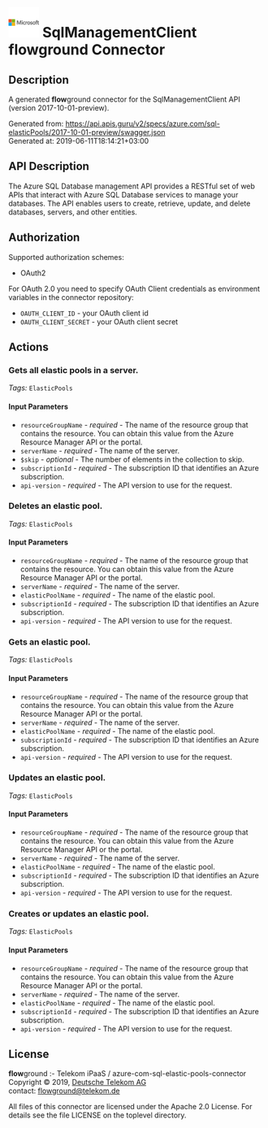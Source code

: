 # ![LOGO](logo.png) SqlManagementClient **flow**ground Connector

## Description

A generated **flow**ground connector for the SqlManagementClient API (version 2017-10-01-preview).

Generated from: https://api.apis.guru/v2/specs/azure.com/sql-elasticPools/2017-10-01-preview/swagger.json<br/>
Generated at: 2019-06-11T18:14:21+03:00

## API Description

The Azure SQL Database management API provides a RESTful set of web APIs that interact with Azure SQL Database services to manage your databases. The API enables users to create, retrieve, update, and delete databases, servers, and other entities.

## Authorization

Supported authorization schemes:
- OAuth2

For OAuth 2.0 you need to specify OAuth Client credentials as environment variables in the connector repository:
* `OAUTH_CLIENT_ID` - your OAuth client id
* `OAUTH_CLIENT_SECRET` - your OAuth client secret

## Actions

### Gets all elastic pools in a server.

*Tags:* `ElasticPools`

#### Input Parameters
* `resourceGroupName` - _required_ - The name of the resource group that contains the resource. You can obtain this value from the Azure Resource Manager API or the portal.
* `serverName` - _required_ - The name of the server.
* `$skip` - _optional_ - The number of elements in the collection to skip.
* `subscriptionId` - _required_ - The subscription ID that identifies an Azure subscription.
* `api-version` - _required_ - The API version to use for the request.

### Deletes an elastic pool.

*Tags:* `ElasticPools`

#### Input Parameters
* `resourceGroupName` - _required_ - The name of the resource group that contains the resource. You can obtain this value from the Azure Resource Manager API or the portal.
* `serverName` - _required_ - The name of the server.
* `elasticPoolName` - _required_ - The name of the elastic pool.
* `subscriptionId` - _required_ - The subscription ID that identifies an Azure subscription.
* `api-version` - _required_ - The API version to use for the request.

### Gets an elastic pool.

*Tags:* `ElasticPools`

#### Input Parameters
* `resourceGroupName` - _required_ - The name of the resource group that contains the resource. You can obtain this value from the Azure Resource Manager API or the portal.
* `serverName` - _required_ - The name of the server.
* `elasticPoolName` - _required_ - The name of the elastic pool.
* `subscriptionId` - _required_ - The subscription ID that identifies an Azure subscription.
* `api-version` - _required_ - The API version to use for the request.

### Updates an elastic pool.

*Tags:* `ElasticPools`

#### Input Parameters
* `resourceGroupName` - _required_ - The name of the resource group that contains the resource. You can obtain this value from the Azure Resource Manager API or the portal.
* `serverName` - _required_ - The name of the server.
* `elasticPoolName` - _required_ - The name of the elastic pool.
* `subscriptionId` - _required_ - The subscription ID that identifies an Azure subscription.
* `api-version` - _required_ - The API version to use for the request.

### Creates or updates an elastic pool.

*Tags:* `ElasticPools`

#### Input Parameters
* `resourceGroupName` - _required_ - The name of the resource group that contains the resource. You can obtain this value from the Azure Resource Manager API or the portal.
* `serverName` - _required_ - The name of the server.
* `elasticPoolName` - _required_ - The name of the elastic pool.
* `subscriptionId` - _required_ - The subscription ID that identifies an Azure subscription.
* `api-version` - _required_ - The API version to use for the request.

## License

**flow**ground :- Telekom iPaaS / azure-com-sql-elastic-pools-connector<br/>
Copyright © 2019, [Deutsche Telekom AG](https://www.telekom.de)<br/>
contact: flowground@telekom.de

All files of this connector are licensed under the Apache 2.0 License. For details
see the file LICENSE on the toplevel directory.
